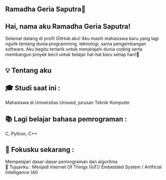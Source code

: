 ## Ramadha Geria Saputra👋

## Hai, nama aku Ramadha Geria Saputra!
Selamat datang di profil GitHub aku!
Aku masih mahasiswa baru yang lagi ngulik tentang dunia programming, teknologi, sama pengembangan software.
Aku begitu tertarik untuk menjelajahi dunia coding serta membangun proyek kecil untuk belajar hal-hal baru setiap hari!🚀

## 💡 Tentang aku
## 🎓 Studi saat ini :
Mahasiswa di Universitas Unsoed, jurusan Teknik Komputer
## 📚 Lagi belajar bahasa pemrograman :
C, Python, C++
## 🔎 Fokusku sekarang : 
Mempelajari dasar-dasar pemrograman dan algoritma
<br> 🎯 Tujuanku : 
Menjadi Internet Of Things (IoT)/ Embedded System / Artificial Intelligence (AI) 

